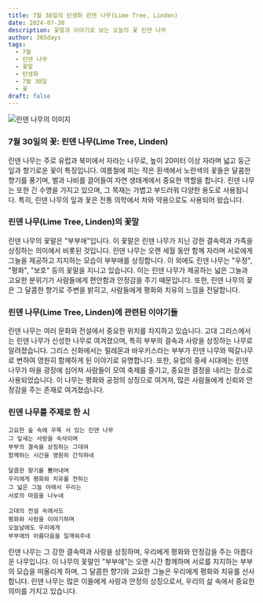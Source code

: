 ```yaml
---
title: 7월 30일의 탄생화 린덴 나무(Lime Tree, Linden)
date: 2024-07-30
description: 꽃말과 이야기로 보는 오늘의 꽃 린덴 나무
author: 365days
tags:
  - 7월
  - 린덴 나무
  - 꽃말
  - 탄생화
  - 7월 30일
  - 꽃
draft: false
---
```



![린덴 나무의 이미지](https://cdn.pixabay.com/photo/2020/06/28/18/30/linde-5350285_640.jpg#center)


### 7월 30일의 꽃: 린덴 나무(Lime Tree, Linden)

린덴 나무는 주로 유럽과 북미에서 자라는 나무로, 높이 20미터 이상 자라며 넓고 둥근 잎과 향기로운 꽃이 특징입니다. 여름철에 피는 작은 흰색에서 노란색의 꽃들은 달콤한 향기를 풍기며, 벌과 나비를 끌어들여 자연 생태계에서 중요한 역할을 합니다. 린덴 나무는 또한 긴 수명을 가지고 있으며, 그 목재는 가볍고 부드러워 다양한 용도로 사용됩니다. 특히, 린덴 나무의 잎과 꽃은 전통 의학에서 차와 약용으로도 사용되어 왔습니다.

### 린덴 나무(Lime Tree, Linden)의 꽃말

린덴 나무의 꽃말은 "부부애"입니다. 이 꽃말은 린덴 나무가 지닌 강한 결속력과 가족을 상징하는 의미에서 비롯된 것입니다. 린덴 나무는 오랜 세월 동안 함께 자라며 서로에게 그늘을 제공하고 지지하는 모습이 부부애를 상징합니다. 이 외에도 린덴 나무는 "우정", "평화", "보호" 등의 꽃말을 지니고 있습니다. 이는 린덴 나무가 제공하는 넓은 그늘과 고요한 분위기가 사람들에게 편안함과 안정감을 주기 때문입니다. 또한, 린덴 나무의 꽃은 그 달콤한 향기로 주변을 밝히고, 사람들에게 평화와 치유의 느낌을 전달합니다.

### 린덴 나무(Lime Tree, Linden)에 관련된 이야기들

린덴 나무는 여러 문화와 전설에서 중요한 위치를 차지하고 있습니다. 고대 그리스에서는 린덴 나무가 신성한 나무로 여겨졌으며, 특히 부부의 결속과 사랑을 상징하는 나무로 알려졌습니다. 그리스 신화에서는 필레몬과 바우키스라는 부부가 린덴 나무와 떡갈나무로 변하여 영원히 함께하게 된 이야기로 유명합니다. 또한, 유럽의 중세 시대에는 린덴 나무가 마을 광장에 심어져 사람들이 모여 축제를 즐기고, 중요한 결정을 내리는 장소로 사용되었습니다. 이 나무는 평화와 공정의 상징으로 여겨져, 많은 사람들에게 신뢰와 안정감을 주는 존재로 여겨졌습니다.

### 린덴 나무를 주제로 한 시

```
고요한 숲 속에 우뚝 서 있는 린덴 나무  
그 잎새는 사랑을 속삭이며  
부부의 결속을 상징하는 그대여  
함께하는 시간을 영원히 간직하네  

달콤한 향기를 뿜어내며  
우리에게 평화와 치유를 전하는  
그 넓은 그늘 아래서 우리는  
서로의 마음을 나누네  

고대의 전설 속에서도  
평화와 사랑을 이야기하며  
오늘날에도 우리에게  
부부애의 아름다움을 일깨워주네  
```

린덴 나무는 그 강한 결속력과 사랑을 상징하며, 우리에게 평화와 안정감을 주는 아름다운 나무입니다. 이 나무의 꽃말인 "부부애"는 오랜 시간 함께하며 서로를 지지하는 부부의 모습을 떠올리게 하며, 그 달콤한 향기와 고요한 그늘은 우리에게 평화와 치유를 선사합니다. 린덴 나무는 많은 이들에게 사랑과 안정의 상징으로서, 우리의 삶 속에서 중요한 의미를 가지고 있습니다.

